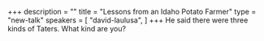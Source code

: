 +++
description = ""
title = "Lessons from an Idaho Potato Farmer"
type = "new-talk"
speakers = [
        "david-laulusa",
]
+++
He said there were three kinds of Taters. What kind are you?